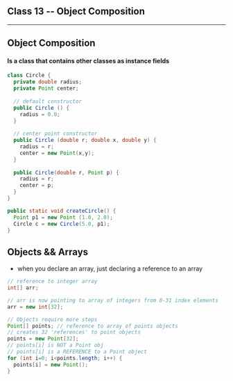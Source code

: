 ## Class 13 -- Object Composition

---

## Object Composition

#### Is a class that contains other classes as instance fields

```java
class Circle {
  private double radius;
  private Point center;
  
  // default constructor
  public Circle () {
    radius = 0.0;
  }
  
  // center point constructor
  public Circle (double r; double x, double y) {
    radius = r;
    center = new Point(x,y);
  }
  
  public Circle(double r, Point p) {
    radius = r;
    center = p;
  }
}

public static void createCircle() {
  Point p1 = new Point (1.0, 2.0);
  Circle c = new Circle(5.0, p1);
}
```

## Objects && Arrays

- when you declare an array, just declaring a reference to an array


```java
// reference to integer array
int[] arr; 

// arr is now pointing to array of integers from 0-31 index elements
arr = new int[32];

// Objects require more steps
Point[] points; // reference to array of points objects
// creates 32 'references' to point objects
points = new Point[32];
// points[i] is NOT a Point obj
// points[i] is a REFERENCE to a Point object
for (int i=0; i<points.length; i++) {
  points[i] = new Point();
}
```
